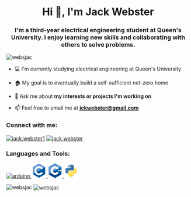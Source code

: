 <h1 align="center">Hi 👋, I'm Jack Webster</h1>
<h3 align="center">I'm a third-year electrical engineering student at Queen's University. I enjoy learning new skills and collaborating with others to solve problems.</h3>

<p align="left"> <img src="https://komarev.com/ghpvc/?username=websjac&label=Profile%20views&color=0e75b6&style=flat" alt="websjac" /> </p>

- :computer: I'm currently studying electrical engineering at Queen's University

- :house: My goal is to eventually build a self-sufficient net-zero home

- 💬 Ask me about **my interests or projects I'm working on**

- 📫 Feel free to email me at **jckwebster@gmail.com** 

<h3 align="left">Connect with me:</h3>
<p align="left">
<a href="https://linkedin.com/in/jack.webster1" target="blank"><img align="center" src="https://raw.githubusercontent.com/rahuldkjain/github-profile-readme-generator/master/src/images/icons/Social/linked-in-alt.svg" alt="jack.webster1" height="30" width="40" /></a>
<a href="https://fb.com/jack webster" target="blank"><img align="center" src="https://raw.githubusercontent.com/rahuldkjain/github-profile-readme-generator/master/src/images/icons/Social/facebook.svg" alt="jack webster" height="30" width="40" /></a>
</p>

<h3 align="left">Languages and Tools:</h3>
<p align="left"> <a href="https://www.arduino.cc/" target="_blank" rel="noreferrer"> <img src="https://cdn.worldvectorlogo.com/logos/arduino-1.svg" alt="arduino" width="40" height="40"/> </a> <a href="https://www.cprogramming.com/" target="_blank" rel="noreferrer"> <img src="https://raw.githubusercontent.com/devicons/devicon/master/icons/c/c-original.svg" alt="c" width="40" height="40"/> </a> <a href="https://www.w3schools.com/cpp/" target="_blank" rel="noreferrer"> <img src="https://raw.githubusercontent.com/devicons/devicon/master/icons/cplusplus/cplusplus-original.svg" alt="cplusplus" width="40" height="40"/> </a> <a href="https://www.python.org" target="_blank" rel="noreferrer"> <img src="https://raw.githubusercontent.com/devicons/devicon/master/icons/python/python-original.svg" alt="python" width="40" height="40"/> </a> </p>

<p><img align="left" src="[https://github-readme-stats-git-masterrstaa-rickstaa.vercel.app/api?username=adityaseth777&&show_icons=true&theme=dark](https://github-readme-stats-git-masterrstaa-rickstaa.vercel.app/api?username=WebsJac&&show_icons=true&theme=dark)" alt="websjac" /></p>

<p>&nbsp;<img align="center" src="https://github-readme-stats.vercel.app/api?username=websjac&show_icons=true&locale=en" alt="websjac" /></p>

